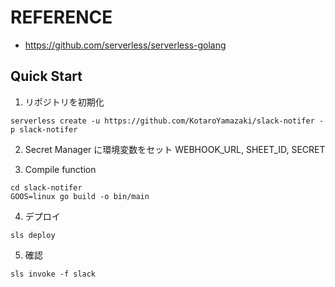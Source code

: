 # REFERENCE
- https://github.com/serverless/serverless-golang

## Quick Start

1. リポジトリを初期化
```
serverless create -u https://github.com/KotaroYamazaki/slack-notifer -p slack-notifer
```
2. Secret Manager に環境変数をセット
WEBHOOK_URL, SHEET_ID, SECRET

3. Compile function

```
cd slack-notifer
GOOS=linux go build -o bin/main
```

4. デプロイ

```
sls deploy
```

5. 確認

```
sls invoke -f slack
````

